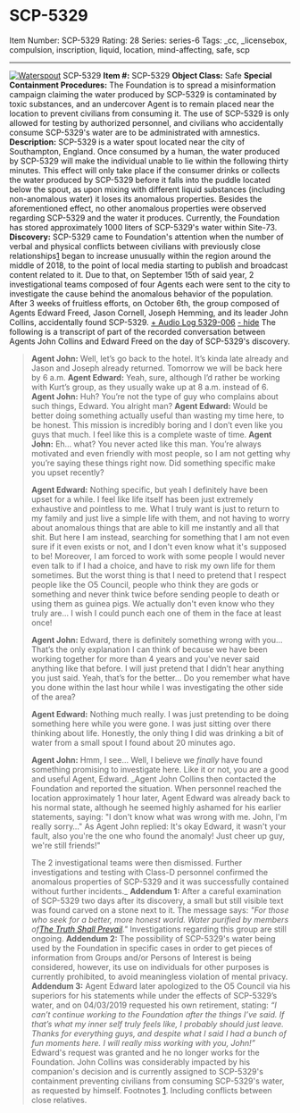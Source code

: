 # SCP-5329
Item Number: SCP-5329
Rating: 28
Series: series-6
Tags: _cc, _licensebox, compulsion, inscription, liquid, location, mind-affecting, safe, scp

---

[![Waterspout](https://scp-wiki.wdfiles.com/local--resized-images/scp-5329/Waterspout/medium.jpg)](https://scp-wiki.wdfiles.com/local--files/scp-5329/Waterspout)
SCP-5329
**Item #:** SCP-5329
**Object Class:** Safe
**Special Containment Procedures:** The Foundation is to spread a misinformation campaign claiming the water produced by SCP-5329 is contaminated by toxic substances, and an undercover Agent is to remain placed near the location to prevent civilians from consuming it. The use of SCP-5329 is only allowed for testing by authorized personnel, and civilians who accidentally consume SCP-5329's water are to be administrated with amnestics.
**Description:** SCP-5329 is a water spout located near the city of Southampton, England. Once consumed by a human, the water produced by SCP-5329 will make the individual unable to lie within the following thirty minutes. This effect will only take place if the consumer drinks or collects the water produced by SCP-5329 before it falls into the puddle located below the spout, as upon mixing with different liquid substances (including non-anomalous water) it loses its anomalous properties.
Besides the aforementioned effect, no other anomalous properties were observed regarding SCP-5329 and the water it produces. Currently, the Foundation has stored approximately 1000 liters of SCP-5329's water within Site-73.
**Discovery:** SCP-5329 came to Foundation's attention when the number of verbal and physical conflicts between civilians with previously close relationships[1](javascript:;) began to increase unusually within the region around the middle of 2018, to the point of local media starting to publish and broadcast content related to it.
Due to that, on September 15th of said year, 2 investigational teams composed of four Agents each were sent to the city to investigate the cause behind the anomalous behavior of the population. After 3 weeks of fruitless efforts, on October 6th, the group composed of Agents Edward Freed, Jason Cornell, Joseph Hemming, and its leader John Collins, accidentally found SCP-5329.
[\+ Audio Log 5329-006](javascript:;)
[\- hide](javascript:;)
The following is a transcript of part of the recorded conversation between Agents John Collins and Edward Freed on the day of SCP-5329's discovery.
> **Agent John:** Well, let’s go back to the hotel. It’s kinda late already and Jason and Joseph already returned. Tomorrow we will be back here by 6 a.m.
> **Agent Edward:** Yeah, sure, although I’d rather be working with Kurt’s group, as they usually wake up at 8 a.m. instead of 6.
> **Agent John:** Huh? You’re not the type of guy who complains about such things, Edward. You alright man?
> **Agent Edward:** Would be better doing something actually useful than wasting my time here, to be honest. This mission is incredibly boring and I don’t even like you guys that much. I feel like this is a complete waste of time.
> **Agent John:** Eh… what? You never acted like this man. You’re always motivated and even friendly with most people, so I am not getting why you’re saying these things right now. Did something specific make you upset recently?  
>    
>  **Agent Edward:** Nothing specific, but yeah I definitely have been upset for a while. I feel like life itself has been just extremely exhaustive and pointless to me. What I truly want is just to return to my family and just live a simple life with them, and not having to worry about anomalous things that are able to kill me instantly and all that shit. But here I am instead, searching for something that I am not even sure if it even exists or not, and I don't even know what it's supposed to be!
> Moreover, I am forced to work with some people I would never even talk to if I had a choice, and have to risk my own life for them sometimes. But the worst thing is that I need to pretend that I respect people like the O5 Council, people who think they are gods or something and never think twice before sending people to death or using them as guinea pigs. We actually don't even know who they truly are… I wish I could punch each one of them in the face at least once!  
>    
>  **Agent John:** Edward, there is definitely something wrong with you… That’s the only explanation I can think of because we have been working together for more than 4 years and you've never said anything like that before. I will just pretend that I didn’t hear anything you just said. Yeah, that’s for the better… Do you remember what have you done within the last hour while I was investigating the other side of the area?  
>    
>  **Agent Edward:** Nothing much really. I was just pretending to be doing something here while you were gone. I was just sitting over there thinking about life. Honestly, the only thing I did was drinking a bit of water from a small spout I found about 20 minutes ago.  
>    
>  **Agent John:** Hmm, I see… Well, I believe we _finally_ have found something promising to investigate here. Like it or not, you are a good and useful Agent, Edward.
> _Agent John Collins then contacted the Foundation and reported the situation. When personnel reached the location approximately 1 hour later, Agent Edward was already back to his normal state, although he seemed highly ashamed for his earlier statements, saying: "I don't know what was wrong with me. John, I'm really sorry…" As Agent John replied: It's okay Edward, it wasn't your fault, also you're the one who found the anomaly! Just cheer up guy, we're still friends!"  
>    
>  The 2 investigational teams were then dismissed. Further investigations and testing with Class-D personnel confirmed the anomalous properties of SCP-5329 and it was successfully contained without further incidents._
**Addendum 1:** After a careful examination of SCP-5329 two days after its discovery, a small but still visible text was found carved on a stone next to it. The message says: _"For those who seek for a better, more honest world. Water purified by members of[The Truth Shall Prevail](http://scp-wiki.wikidot.com/interview-with-a-ttsp-member)."_ Investigations regarding this group are still ongoing.
**Addendum 2:** The possibility of SCP-5329's water being used by the Foundation in specific cases in order to get pieces of information from Groups and/or Persons of Interest is being considered, however, its use on individuals for other purposes is currently prohibited, to avoid meaningless violation of mental privacy.
**Addendum 3:** Agent Edward later apologized to the O5 Council via his superiors for his statements while under the effects of SCP-5329’s water, and on 04/03/2019 requested his own retirement, stating: _“I can’t continue working to the Foundation after the things I’ve said. If that’s what my inner self truly feels like, I probably should just leave. Thanks for everything guys, and despite what I said I had a bunch of fun moments here. I will really miss working with you, John!”_
Edward's request was granted and he no longer works for the Foundation. John Collins was considerably impacted by his companion's decision and is currently assigned to SCP-5329's containment preventing civilians from consuming SCP-5329's water, as requested by himself.
Footnotes
[1](javascript:;). Including conflicts between close relatives.